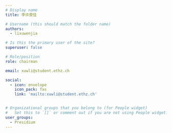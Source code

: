 ```yaml
---
# Display name
title: 李许雯佳

# Username (this should match the folder name)
authors:
  - lixuwenjia

# Is this the primary user of the site?
superuser: false

# Role/position
role: chairman

email: xuwli@student.ethz.ch

social:
  - icon: envelope
    icon_pack: fas
    link: 'mailto:xuwli@student.ethz.ch'


# Organizational groups that you belong to (for People widget)
#   Set this to `[]` or comment out if you are not using People widget.
user_groups:
  - Presidium
---
```


